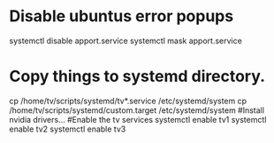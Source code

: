 # Disable ubuntus error popups
systemctl disable apport.service
systemctl mask apport.service
# Copy things to systemd directory.
cp /home/tv/scripts/systemd/tv*.service /etc/systemd/system
cp /home/tv/scripts/systemd/custom.target /etc/systemd/system
#Install nvidia drivers...
#Enable the tv services
systemctl enable tv1
systemctl enable tv2
systemctl enable tv3